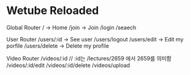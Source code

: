 # Wetube Reloaded

Global Router
/ -> Home
/join -> Join
/login
/seaech

User Router
/users/:id -> See user
/users/logout
/users/edit -> Edit my porfile
/users/delete -> Delete my profile

Video Router
/videos/:id // :id는 /lectures/2659 에서 2659를 의미함
/videos/:id/edit
/videos/:id/delete
/videos/upload
